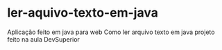 # ler-aquivo-texto-em-java
Aplicação feito  em java para web
Como ler arquivo texto em java  projeto feito na aula DevSuperior
